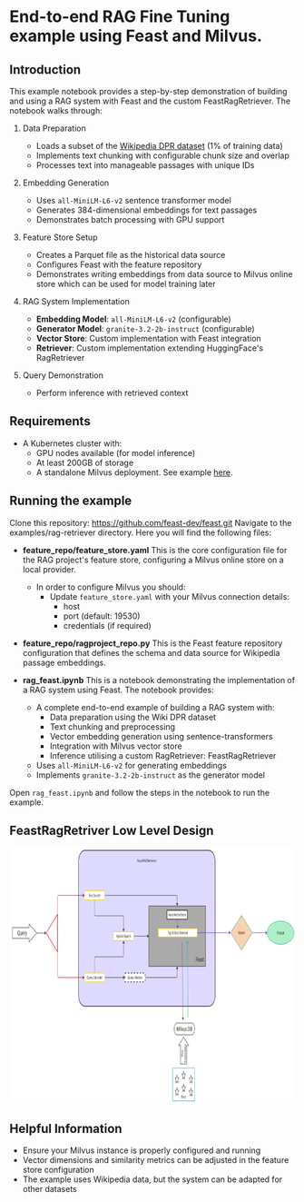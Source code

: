 # End-to-end RAG Fine Tuning example using Feast and Milvus.

## Introduction
This example notebook provides a step-by-step demonstration of building and using a RAG system with Feast and the custom FeastRagRetriever. The notebook walks through:

1. Data Preparation
   - Loads a subset of the [Wikipedia DPR dataset](https://huggingface.co/datasets/facebook/wiki_dpr) (1% of training data)
   - Implements text chunking with configurable chunk size and overlap
   - Processes text into manageable passages with unique IDs

2. Embedding Generation
   - Uses `all-MiniLM-L6-v2` sentence transformer model
   - Generates 384-dimensional embeddings for text passages
   - Demonstrates batch processing with GPU support

3. Feature Store Setup
   - Creates a Parquet file as the historical data source
   - Configures Feast with the feature repository
   - Demonstrates writing embeddings from data source to Milvus online store which can be used for model training later

4. RAG System Implementation
   - **Embedding Model**: `all-MiniLM-L6-v2` (configurable)
   - **Generator Model**: `granite-3.2-2b-instruct` (configurable)
   - **Vector Store**: Custom implementation with Feast integration
   - **Retriever**: Custom implementation extending HuggingFace's RagRetriever

5. Query Demonstration
   - Perform inference with retrieved context

## Requirements
 - A Kubernetes cluster with:
   - GPU nodes available (for model inference)
   - At least 200GB of storage
   - A standalone Milvus deployment. See example [here](https://github.com/milvus-io/milvus-helm/tree/master/charts/milvus).

## Running the example
Clone this repository: https://github.com/feast-dev/feast.git
Navigate to the examples/rag-retriever directory. Here you will find the following files: 

* **feature_repo/feature_store.yaml**
  This is the core configuration file for the RAG project's feature store, configuring a Milvus online store on a local provider. 
  * In order to configure Milvus you should:
     - Update `feature_store.yaml` with your Milvus connection details:
       - host
       - port (default: 19530)
       - credentials (if required)

* **__feature_repo/ragproject_repo.py__**
  This is the Feast feature repository configuration that defines the schema and data source for Wikipedia passage embeddings. 

* **__rag_feast.ipynb__**
  This is a notebook demonstrating the implementation of a RAG system using Feast. The notebook provides:

  - A complete end-to-end example of building a RAG system with:
    - Data preparation using the Wiki DPR dataset
    - Text chunking and preprocessing
    - Vector embedding generation using sentence-transformers
    - Integration with Milvus vector store
    - Inference utilising a custom RagRetriever: FeastRagRetriever
  - Uses `all-MiniLM-L6-v2` for generating embeddings
  - Implements `granite-3.2-2b-instruct` as the generator model

Open `rag_feast.ipynb` and follow the steps in the notebook to run the example.

## FeastRagRetriver Low Level Design

<img src="images/FeastRagRetriever.png" width="800" height="450" alt="Low level design for feast rag retriever">

## Helpful Information
- Ensure your Milvus instance is properly configured and running
- Vector dimensions and similarity metrics can be adjusted in the feature store configuration
- The example uses Wikipedia data, but the system can be adapted for other datasets
